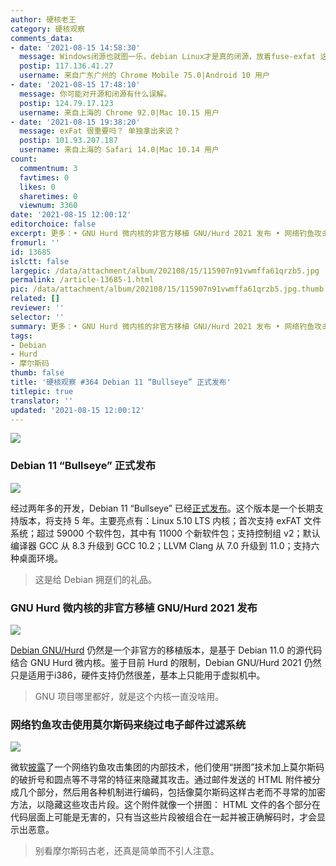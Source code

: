 ```yaml
---
author: 硬核老王
category: 硬核观察
comments_data:
- date: '2021-08-15 14:58:30'
  message: Windows闭源也就图一乐，debian Linux才是真的闭源，放着fuse-exfat 这么好的驱动硬是不上，等到windows都能用linux了它才支持。。。
  postip: 117.136.41.27
  username: 来自广东广州的 Chrome Mobile 75.0|Android 10 用户
- date: '2021-08-15 17:48:10'
  message: 你可能对开源和闭源有什么误解。
  postip: 124.79.17.123
  username: 来自上海的 Chrome 92.0|Mac 10.15 用户
- date: '2021-08-15 19:38:20'
  message: exFat 很重要吗？ 单独拿出来说？
  postip: 101.93.207.187
  username: 来自上海的 Safari 14.0|Mac 10.14 用户
count:
  commentnum: 3
  favtimes: 0
  likes: 0
  sharetimes: 0
  viewnum: 3360
date: '2021-08-15 12:00:12'
editorchoice: false
excerpt: 更多：• GNU Hurd 微内核的非官方移植 GNU/Hurd 2021 发布 • 网络钓鱼攻击使用莫尔斯码来绕过电子邮件过滤系统
fromurl: ''
id: 13685
islctt: false
largepic: /data/attachment/album/202108/15/115907n91vwmffa61qrzb5.jpg
permalink: /article-13685-1.html
pic: /data/attachment/album/202108/15/115907n91vwmffa61qrzb5.jpg.thumb.jpg
related: []
reviewer: ''
selector: ''
summary: 更多：• GNU Hurd 微内核的非官方移植 GNU/Hurd 2021 发布 • 网络钓鱼攻击使用莫尔斯码来绕过电子邮件过滤系统
tags:
- Debian
- Hurd
- 摩尔斯码
thumb: false
title: '硬核观察 #364 Debian 11 “Bullseye” 正式发布'
titlepic: true
translator: ''
updated: '2021-08-15 12:00:12'
---
```


![](/data/attachment/album/202108/15/115907n91vwmffa61qrzb5.jpg)


### Debian 11 “Bullseye” 正式发布


![](/data/attachment/album/202108/15/115920p9kyiuy9n8jziksv.jpg)


经过两年多的开发，Debian 11 “Bullseye” 已经[正式发布](https://www.debian.org/News/2021/20210814)。这个版本是一个长期支持版本，将支持 5 年。主要亮点有：Linux 5.10 LTS 内核；首次支持 exFAT 文件系统；超过 59000 个软件包，其中有 11000 个新软件包；支持控制组 v2；默认编译器 GCC 从 8.3 升级到 GCC 10.2；LLVM Clang 从 7.0 升级到 11.0；支持六种桌面环境。



> 
> 这是给 Debian 拥趸们的礼品。
> 
> 
> 


### GNU Hurd 微内核的非官方移植 GNU/Hurd 2021 发布


![](/data/attachment/album/202108/15/115939djururcccjab1jp3.jpg)


[Debian GNU/Hurd](https://lists.debian.org/debian-hurd/2021/08/msg00040.html) 仍然是一个非官方的移植版本，是基于 Debian 11.0 的源代码结合 GNU Hurd 微内核。鉴于目前 Hurd 的限制，Debian GNU/Hurd 2021 仍然只是适用于i386，硬件支持仍然很差，基本上只能用于虚拟机中。



> 
> GNU 项目哪里都好，就是这个内核一直没啥用。
> 
> 
> 


### 网络钓鱼攻击使用莫尔斯码来绕过电子邮件过滤系统


![](/data/attachment/album/202108/15/115958tba14b9mbb111v68.jpg)


微软[披露](https://www.zdnet.com/article/this-unique-phishing-attack-uses-morse-code-to-hide-its-approach/)了一个网络钓鱼攻击集团的内部技术，他们使用“拼图”技术加上莫尔斯码的破折号和圆点等不寻常的特征来隐藏其攻击。通过邮件发送的 HTML 附件被分成几个部分，然后用各种机制进行编码，包括像莫尔斯码这样古老而不寻常的加密方法，以隐藏这些攻击片段。这个附件就像一个拼图： HTML 文件的各个部分在代码层面上可能是无害的，只有当这些片段被组合在一起并被正确解码时，才会显示出恶意。



> 
> 别看摩尔斯码古老，还真是简单而不引人注意。
> 
> 
>